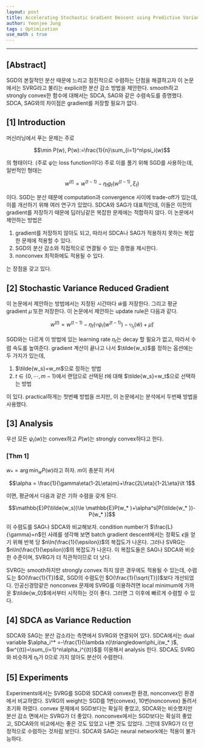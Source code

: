 ```yaml
---
layout: post
title: Accelerating Stochastic Gradient Descent using Predictive Variance Reduction
author: Yeonjee Jung
tags : Optimization
use_math : true
---
```

---

## [Abstract]

SGD의 본질적인 분산 때문에 느리고 점진적으로 수렴하는 단점을 해결하고자 이 논문에서는 SVRG라고 불리는 explicit한 분산 감소 방법을 제안한다. smooth하고 strongly convex한 함수에 대해서는 SDCA, SAG와 같은 수렴속도를 증명했다. SDCA, SAG와의 차이점은 gradient를 저장할 필요가 없다.

## [1] Introduction

머신러닝에서 푸는 문제는 주로

$$\min P(w), P(w):=\frac{1}{n}\sum_{i=1}^n\psi_i(w)$$

의 형태이다. (주로 $\psi$는 loss function이다) 주로 이를 풀기 위해 SGD를 사용하는데, 일반적인 형태는

$$w^{(t)}=w^{(t-1)}-\eta_tg_t(w^{(t-1)}, \xi_t)$$

이다. SGD는 분산 때문에 computation과 convergence 사이에 trade-off가 있는데, 이를 개선하기 위해 여러 연구가 있었다. SDCA와 SAG가 대표적인데, 이들은 이전의 gradient를 저장하기 때문에 딥러닝같은 복잡한 문제에는 적합하지 않다. 이 논문에서 제안하는 방법은

1. gradient를 저장하지 않아도 되고, 따라서 SDCA나 SAG가 적용하지 못하는 복잡한 문제에 적용할 수 있다.  
2. SGD의 분산 감소와 직접적으로 연결될 수 있는 증명을 제시한다.  
3. nonconvex 최적화에도 적용될 수 있다.

는 장점을 갖고 있다.

## [2] Stochastic Variance Reduced Gradient

이 논문에서 제안하는 방법에서는 지정된 시간마다 $\tilde{w}$를 저장한다. 그리고 평균 gradient $\tilde{\mu}$ 또한 저장한다. 이 논문에서 제안하는 update rule은 다음과 같다.

$$w^{(t)}=w^{(t-1)}-\eta_t(\triangledown\psi_i(w^{(t-1)})-\triangledown_{i_t}(\tilde{w})+\tilde{\mu})$$

SGD와는 다르게 이 방법에 있는 learning rate $\eta_t$는 decay 할 필요가 없고, 따라서 수렴 속도를 높여준다. gradient 계산이 끝나고 나서 $\tilde{w_s}$를 정하는 옵션에는 두 가지가 있는데,

1. $\tilde{w_s}=w_m$으로 정하는 방법  
2. $t\in \{0, \cdots , m-1\}$에서 랜덤으로 선택된 $t$에 대해 $\tilde{w_s}=w_t$으로 선택하는 방법

이 있다. practical하게는 첫번째 방법을 쓰지만, 이 논문에서는 분석에서 두번째 방법을 사용했다.

## [3] Analysis

우선 모든 $\psi_i(w)$는 convex하고 $P(w)$는 strongly convex하다고 한다.

### [Thm 1]

$w_* =\arg\min_w P(w)$라고 하자. $m$이 충분히 커서

$$\alpha = \frac{1}{\gamma\eta(1-2L\eta)m}+\frac{2L\eta}{1-2L\eta}\lt 1$$

이면, 평균에서 다음과 같은 기하 수렴을 갖게 된다.

$$\mathbb{E}P(\tilde{w_s})\le \mathbb{E}P(w_* )+\alpha^s[P(\tilde{w_* })-P(w_* )]$$

이 수렴도를 SAG나 SDCA와 비교해보자. condition number가 $\frac{L}{\gamma}=n$인 사례를 생각해 보면 batch gradient descent에서는 정확도 $\epsilon$을 얻기 위해 반복 당 $n\ln(\frac{1}{\epsilon})$의 복잡도가 나온다. 그러나 SVRG는 $n\ln(\frac{1}{\epsilon})$의 복잡도가 나온다. 이 복잡도들은 SAG나 SDCA와 비슷한 수준이며, SVRG가 더 직관적이므로 더 낫다.

SVRG는 smooth하지만 strongly convex 하지 않은 경우에도 적용될 수 있는데, 수렴도는 $O(\frac{1}{T})$로, SGD의 수렴도인 $O(\frac{1}{\sqrt{T}})$보다 개선되었다. 인공신경망같은 nonconvex 문제에 SVRG를 이용하려면 local minimum에 가까운 $\tilde{w_0}$에서부터 시작하는 것이 좋다. 그러면 그 이후에 빠르게 수렴할 수 있다.

## [4] SDCA as Variance Reduction

SDCA와 SAG는 분산 감소라는 측면에서 SVRG와 연결되어 있다. SDCA에서는 dual variable $\alpha_i^* =-\frac{1}{\lambda n}\triangledown\phi_i(w_* )$, $w^{(t)}=\sum_{i=1}^n\alpha_i^{(t)}$를 이용해서 analysis 한다. SDCA도 SVRG와 비슷하게 $\eta_t$가 $0$으로 가지 않아도 분산이 수렴한다.

## [5] Experiments

Experiments에서는 SVRG를 SGD와 SDCA와 convex한 환경, nonconvex인 환경에서 비교하였다. SVRG의 weight는 SGD를 1번(convex), 10번(nonconvex) 돌려서 초기화 하였다. convex 문제에서 SGD보다는 확실히 좋았고, SDCA와는 비슷했지만 분산 감소 면에서는 SVRG가 더 좋았다. nonconvex에서는 SGD보다는 확실히 좋았고, SDCA와의 비교에서는 좋은 것도 있었고 나쁜 것도 있었다. 그런데 SVRG가 더 안정적으로 수렴하는 것처럼 보인다. SDCA와 SAG는 neural network에는 적용이 불가능하다.
